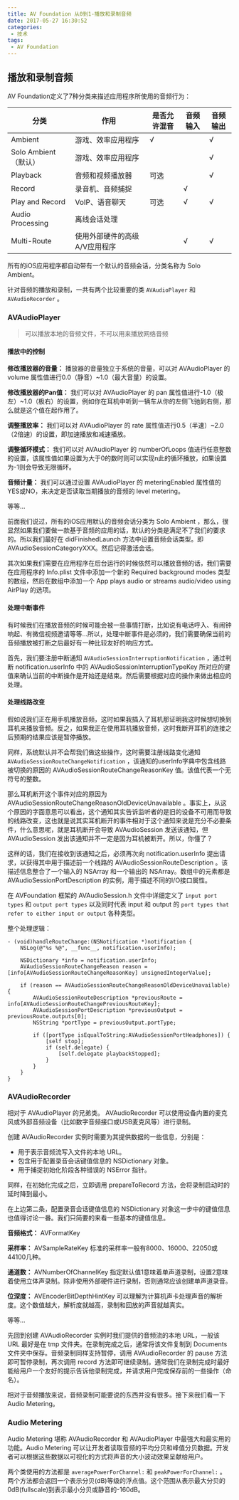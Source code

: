```yaml
---
title: AV Foundation 从0到1-播放和录制音频
date: 2017-05-27 16:30:52
categories:
 - 技术
tags:
 - AV Foundation
---
```


## 播放和录制音频

AV Foundation定义了7种分类来描述应用程序所使用的音频行为：

| 分类               | 作用               | 是否允许混音 | 音频输入 | 音频输出 |
| ---------------- | ---------------- | ------ | ---- | ---- |
| Ambient          | 游戏、效率应用程序        | √      |      | √    |
| Solo Ambient（默认） | 游戏、效率应用程序        |        |      | √    |
| Playback         | 音频和视频播放器         | 可选     |      | √    |
| Record           | 录音机、音频捕捉         |        | √    |      |
| Play and Record  | VoIP、语音聊天        | 可选     | √    | √    |
| Audio Processing | 离线会话处理           |        |      |      |
| Multi-Route      | 使用外部硬件的高级A/V应用程序 |        | √    | √    |

所有的iOS应用程序都自动带有一个默认的音频会话，分类名称为 Solo Ambient。

针对音频的播放和录制，一共有两个比较重要的类 `AVAudioPlayer` 和 `AVAudioRecorder` 。

### AVAudioPlayer

> 可以播放本地的音频文件，不可以用来播放网络音频

#### 播放中的控制

**修改播放器的音量：** 播放器的音量独立于系统的音量，可以对 AVAudioPlayer 的 volume 属性值进行0.0（静音）~1.0（最大音量）的设置。

**修改播放器的Pan值：** 我们可以对 AVAudioPlayer 的 pan 属性值进行-1.0（极左）~1.0（极右）的设置，例如你在耳机中听到一辆车从你的左侧飞驰到右侧，那么就是这个值在起作用了。

**调整播放率：** 我们可以对 AVAudioPlayer 的 rate 属性值进行0.5（半速）~2.0（2倍速）的设置，即加速播放和减速播放。

**调整循环模式：** 我们可以对 AVAudioPlayer 的 numberOfLoops 值进行任意整数的设置，该属性值如果设置为大于0的数时则可以实现n此的循环播放，如果设置为-1则会导致无限循环。

**音频计量：** 我们可以通过设置 AVAudioPlayer 的 meteringEnabled 属性值的YES或NO，来决定是否读取当期播放的音频的 level metering。

等等...

前面我们说过，所有的iOS应用默认的音频会话分类为 Solo Ambient ，那么，很显然如果我们要做一款基于音频的应用的话，默认的分类是满足不了我们的要求的。所以我们最好在 didFinishedLaunch 方法中设置音频会话类型。即 AVAudioSessionCategoryXXX。然后记得激活会话。

其次如果我们需要在应用程序在后台运行的时候依然可以播放音频的话，我们需要在应用程序的 Info.plist 文件中添加一个新的 Required background modes 类型的数组，然后在数组中添加一个 App plays audio or streams audio/video using AirPlay 的选项。

#### 处理中断事件

有时候我们在播放音频的时候可能会被一些事情打断，比如说有电话呼入、有闹钟响起、有微信视频邀请等等...所以，处理中断事件是必须的，我们需要确保当前的音频播放被打断之后最好有一种比较友好的响应方式。

首先，我们要注册中断通知 `AVAudioSessionInterruptionNotification` ，通过判断 notification.userInfo 中的 AVAudioSessionInterruptionTypeKey 所对应的键值来确认当前的中断操作是开始还是结束。然后需要根据对应的操作来做出相应的处理。

#### 处理线路改变

假如说我们正在用手机播放音频，这时如果我插入了耳机那证明我这时候想切换到耳机来播放音频。反之，如果我正在使用耳机播放音频，这时我断开耳机的连接之后预期的结果应该是暂停播放。

同样，系统默认并不会帮我们做这些操作，这时需要注册线路变化通知 `AVAudioSessionRouteChangeNotification` ，该通知的userInfo字典中包含线路被切换的原因的 AVAudioSessionRouteChangeReasonKey 值。该值代表一个无符号的整数。

那么耳机断开这个事件对应的原因为 AVAudioSessionRouteChangeReasonOldDeviceUnavailable 。事实上，从这个原因的字面意思可以看出，这个通知其实告诉监听者的是旧的设备不可用而导致的线路改变，这也就是说其实耳机断开的事件相对于这个通知来说是充分不必要条件，什么意思呢，就是耳机断开会导致 AVAudioSession 发送该通知，但 AVAudioSession 发出该通知并不一定是因为耳机被断开。所以，你懂了？

这样的话，我们在接收到该通知之后，必须再次向 notification.userInfo 提出请求，以获得其中用于描述前一个线路的 AVAudioSessionRouteDescription 。该描述信息整合了一个输入的 NSArray 和一个输出的 NSArray。数组中的元素都是 AVAudioSessionPortDescription 的实例，用于描述不同的I/O接口属性。

在 AVFoundation 框架的 AVAudioSession.h 文件中详细定义了 `input port types` 和 `output port types` 以及同时代表 input 和 output 的 `port types that refer to either input or output` 各种类型。

整个处理逻辑：

```objc
- (void)handleRouteChange:(NSNotification *)notification {
    NSLog(@"%s %@", __func__, notification.userInfo);

    NSDictionary *info = notification.userInfo;
    AVAudioSessionRouteChangeReason reason = [info[AVAudioSessionRouteChangeReasonKey] unsignedIntegerValue];

    if (reason == AVAudioSessionRouteChangeReasonOldDeviceUnavailable) {
        AVAudioSessionRouteDescription *previousRoute = info[AVAudioSessionRouteChangePreviousRouteKey];
        AVAudioSessionPortDescription *previousOutput = previousRoute.outputs[0];
        NSString *portType = previousOutput.portType;

        if ([portType isEqualToString:AVAudioSessionPortHeadphones]) {
            [self stop];
            if (self.delegate) {
                [self.delegate playbackStopped];
            }
        }
    }
}
```

### AVAudioRecorder

相对于 AVAudioPlayer 的兄弟类。 AVAudioRecorder 可以使用设备内置的麦克风或外部音频设备（比如数字音频接口或USB麦克风等）进行录制。

创建 AVAudioRecorder 实例时需要为其提供数据的一些信息，分别是：

* 用于表示音频流写入文件的本地 URL。
* 包含用于配置录音会话键值信息的 NSDictionary 对象。
* 用于捕捉初始化阶段各种错误的 NSError 指针。

同样，在初始化完成之后，立即调用 prepareToRecord 方法，会将录制启动时的延时降到最小。

在上边第二条，配置录音会话键值信息的 NSDictionary 对象这一步中的键值信息也值得讨论一番。我们只简要的来看一些基本的键值信息。

**音频格式：** AVFormatKey

**采样率：** AVSampleRateKey 标准的采样率一般有8000、16000、22050或44100几种。

**通道数：** AVNumberOfChannelKey 指定默认值1意味着单声道录制，设置2意味着使用立体声录制。除非使用外部硬件进行录制，否则通常应该创建单声道录音。

**位深度：** AVEncoderBitDepthHintKey 可以理解为计算机声卡处理声音的解析度。这个数值越大，解析度就越高，录制和回放的声音就越真实。

等等...

先回到创建 AVAudioRecorder 实例时我们提供的音频流的本地 URL，一般该 URL 最好是在 tmp 文件夹。在录制完成之后，通常将该文件复制到 Documents 文件夹中保存。音频录制同样支持暂停，调用 AVAudioRecorder 的 pause 方法即可暂停录制，再次调用 record 方法即可继续录制。通常我们在录制完成时最好能给用户一个友好的提示告诉他录制完成，并请求用户完成保存前的一些操作（命名）。

相对于音频播放来说，音频录制可能要说的东西并没有很多。接下来我们看一下 Audio Metering。

### Audio Metering

Audio Metering 堪称 AVAudioRecorder 和 AVAudioPlayer 中最强大和最实用的功能。Audio Metering 可以让开发者读取音频的平均分贝和峰值分贝数据。开发者可以根据这些数据以可视化的方式将声音的大小波动效果呈献给用户。

两个类使用的方法都是 `averagePowerForChannel:` 和 `peakPowerForChannel:` 。两个方法都会返回一个表示分贝(dB)等级的浮点值。这个范围从表示最大分贝的0dB(fullscale)到表示最小分贝或静音的-160dB。